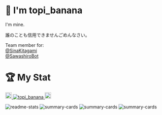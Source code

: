# 👋 I'm topi_banana

I'm mine.

誰のことも信用できませんごめんなさい。

Team member for:
<br>[@SinaKitagami](https://github.com/SinaKitagami)
<br>[@SawashiroBot](https://github.com/SawashiroBot)

# 🏆 My Stat

<p align="left">
  <a href="http://twitter.com/topi_banana">
    <img height="20" src="https://img.shields.io/twitter/follow/topi_banana?style=flat" />
  </a>
  <a href="https://github.com/topi-banana">
    <img src="https://komarev.com/ghpvc/?username=topi-banana" alt="topi_banana" />
  </a>
  <a href="https://github.com/topi-banana">
    <img height="20" src="https://img.shields.io/github/followers/topi-banana?label=follow&logo=github&style=flat" />
  </a>
</p>

![readme-stats](https://github-readme-stats.vercel.app/api?username=topi-banana&show_icons=true&theme=dark)
![summary-cards](http://github-profile-summary-cards.vercel.app/api/cards/profile-details?username=topi-banana&theme=github_dark)
![summary-cards](http://github-profile-summary-cards.vercel.app/api/cards/repos-per-language?username=topi-banana&theme=github_dark)
![summary-cards](http://github-profile-summary-cards.vercel.app/api/cards/most-commit-language?username=topi-banana&theme=github_dark)
